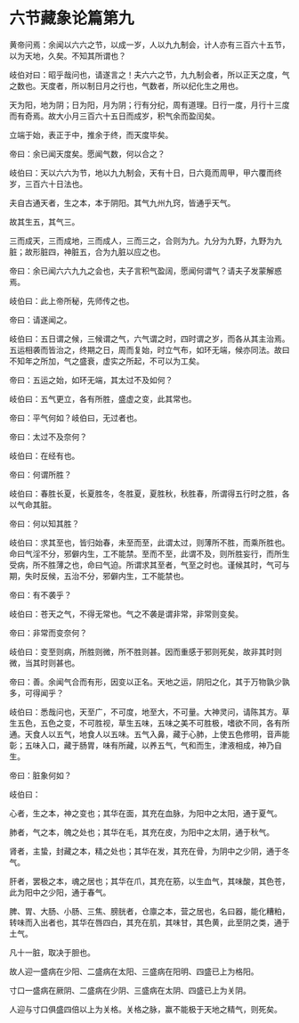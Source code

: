 # 六节藏象论篇第九



黄帝问焉：余闻以六六之节，以成一岁，人以九九制会，计人亦有三百六十五节，以为天地，久矣。不知其所谓也？


岐伯对曰：昭乎哉问也，请遂言之！夫六六之节，九九制会者，所以正天之度，气之数也。天度者，所以制日月之行也，气数者，所以纪化生之用也。


天为阳，地为阴；日为阳，月为阴；行有分纪，周有道理。日行一度，月行十三度而有奇焉。故大小月三百六十五日而成岁，积气余而盈闰矣。


立端于始，表正于中，推余于终，而天度毕矣。


帝曰：余已闻天度矣。愿闻气数，何以合之？


岐伯曰：天以六六为节，地以九九制会，天有十日，日六竟而周甲，甲六覆而终岁，三百六十日法也。


夫自古通天者，生之本，本于阴阳。其气九州九窍，皆通乎天气。


故其生五，其气三。


三而成天，三而成地，三而成人，三而三之，合则为九。九分为九野，九野为九脏；故形脏四，神脏五，合为九脏以应之也。


帝曰：余已闻六六九九之会也，夫子言积气盈阔，愿闻何谓气？请夫子发蒙解惑焉。


岐伯曰：此上帝所秘，先师传之也。


帝曰：请遂闻之。


岐伯曰：五日谓之候，三候谓之气，六气谓之时，四时谓之岁，而各从其主治焉。五运相袭而皆治之，终期之日，周而复始，时立气布，如环无端，候亦同法。故曰不知年之所加，气之盛衰，虚实之所起，不可以为工矣。


帝曰：五运之始，如环无端，其太过不及如何？


岐伯曰：五气更立，各有所胜，盛虚之变，此其常也。


帝曰：平气何如？岐伯曰，无过者也。


帝曰：太过不及奈何？


岐伯曰：在经有也。


帝曰：何谓所胜？


岐伯曰：春胜长夏，长夏胜冬，冬胜夏，夏胜秋，秋胜春，所谓得五行时之胜，各以气命其脏。


帝曰：何以知其胜？


岐伯曰：求其至也，皆归始春，未至而至，此谓太过，则薄所不胜，而乘所胜也。命曰气淫不分，邪僻内生，工不能禁。至而不至，此谓不及，则所胜妄行，而所生受病，所不胜薄之也，命曰气迫。所谓求其至者，气至之时也。谨候其时，气可与期，失时反候，五治不分，邪僻内生，工不能禁也。


帝曰：有不袭乎？


岐伯曰：苍天之气，不得无常也。气之不袭是谓非常，非常则变矣。


帝曰：非常而变奈何？


岐伯曰：变至则病，所胜则微，所不胜则甚。因而重感于邪则死矣，故非其时则微，当其时则甚也。


帝曰：善。余闻气合而有形，因变以正名。天地之运，阴阳之化，其于万物孰少孰多，可得闻乎？


岐伯曰：悉哉问也，天至广，不可度，地至大，不可量。大神灵问，请陈其方。草生五色，五色之变，不可胜视，草生五味，五味之美不可胜极，嗜欲不同，各有所通。天食人以五气，地食人以五味。五气入鼻，藏于心肺，上使五色修明，音声能彰；五味入口，藏于肠胃，味有所藏，以养五气，气和而生，津液相成，神乃自生。


帝曰：脏象何如？


岐伯曰：


心者，生之本，神之变也；其华在面，其充在血脉，为阳中之太阳，通于夏气。


肺者，气之本，魄之处也；其华在毛，其充在皮，为阳中之太阴，通于秋气。


肾者，主蛰，封藏之本，精之处也；其华在发，其充在骨，为阴中之少阴，通于冬气。


肝者，罢极之本，魂之居也；其华在爪，其充在筋，以生血气，其味酸，其色苍，此为阳中之少阳，通于春气。


脾、胃、大肠、小肠、三焦、膀胱者，仓廪之本，营之居也，名曰器，能化糟粕，转味而入出者也，其华在唇四白，其充在肌，其味甘，其色黄，此至阴之类，通于土气。


凡十一脏，取决于胆也。


故人迎一盛病在少阳、二盛病在太阳、三盛病在阳明、四盛已上为格阳。


寸口一盛病在厥阴、二盛病在少阴、三盛病在太阴、四盛已上为关阴。


人迎与寸口俱盛四倍以上为关格。关格之脉，赢不能极于天地之精气，则死矣。